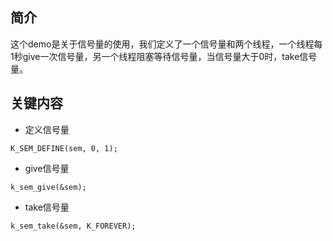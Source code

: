 ## 简介
这个demo是关于信号量的使用，我们定义了一个信号量和两个线程，一个线程每1秒give一次信号量，另一个线程阻塞等待信号量，当信号量大于0时，take信号量。

## 关键内容
* 定义信号量
```
K_SEM_DEFINE(sem, 0, 1);
```
* give信号量
```
k_sem_give(&sem);
```
* take信号量
```
k_sem_take(&sem, K_FOREVER);
```